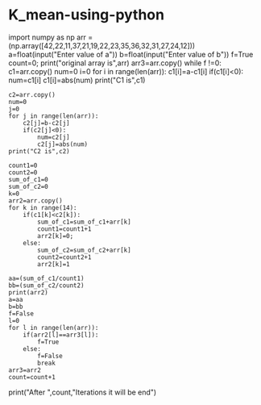 # K_mean-using-python
import numpy as np
arr = (np.array([42,22,11,37,21,19,22,23,35,36,32,31,27,24,12]))
a=float(input("Enter value of a"))
b=float(input("Enter value of b"))
f=True
count=0;
print("original array is",arr)
arr3=arr.copy()
while f !=0:
    c1=arr.copy()
    num=0
    i=0
    for i in range(len(arr)):
        c1[i]=a-c1[i]
        if(c1[i]<0):
            num=c1[i]
            c1[i]=abs(num)
    print("C1 is",c1) 
     
    c2=arr.copy()
    num=0
    j=0
    for j in range(len(arr)):
        c2[j]=b-c2[j]
        if(c2[j]<0):
            num=c2[j]
            c2[j]=abs(num)
    print("C2 is",c2)          
       
    count1=0
    count2=0
    sum_of_c1=0
    sum_of_c2=0
    k=0
    arr2=arr.copy()
    for k in range(14):
        if(c1[k]<c2[k]):
            sum_of_c1=sum_of_c1+arr[k]
            count1=count1+1
            arr2[k]=0;
        else:
            sum_of_c2=sum_of_c2+arr[k]
            count2=count2+1
            arr2[k]=1
            
    aa=(sum_of_c1/count1)
    bb=(sum_of_c2/count2)
    print(arr2)
    a=aa
    b=bb
    f=False
    l=0
    for l in range(len(arr)):
        if(arr2[l]==arr3[l]):
            f=True
        else:
            f=False
            break
    arr3=arr2
    count=count+1
print("After ",count,"Iterations it will be end")
